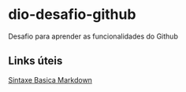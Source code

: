 # dio-desafio-github
Desafio para aprender as funcionalidades do Github 

## Links úteis
[Sintaxe Basica Markdown](https://www.markdownguide.org/basic-syntax/)
